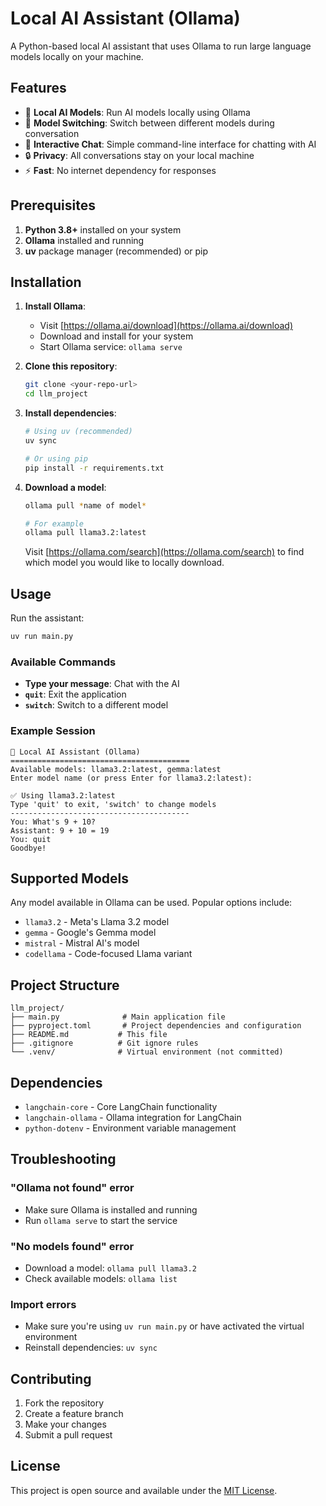 # Local AI Assistant (Ollama)

A Python-based local AI assistant that uses Ollama to run large language models locally on your machine.

## Features

- 🤖 **Local AI Models**: Run AI models locally using Ollama
- 🔄 **Model Switching**: Switch between different models during conversation
- 💬 **Interactive Chat**: Simple command-line interface for chatting with AI
- 🔒 **Privacy**: All conversations stay on your local machine
- ⚡ **Fast**: No internet dependency for responses

## Prerequisites

1. **Python 3.8+** installed on your system
2. **Ollama** installed and running
3. **uv** package manager (recommended) or pip

## Installation

1. **Install Ollama**:
   - Visit [https://ollama.ai/download](https://ollama.ai/download)
   - Download and install for your system
   - Start Ollama service: `ollama serve`

2. **Clone this repository**:
   ```bash
   git clone <your-repo-url>
   cd llm_project
   ```

3. **Install dependencies**:
   ```bash
   # Using uv (recommended)
   uv sync
   
   # Or using pip
   pip install -r requirements.txt
   ```

4. **Download a model**:
   ```bash
   ollama pull *name of model*

   # For example
   ollama pull llama3.2:latest
   ```
   Visit [https://ollama.com/search](https://ollama.com/search) to find which model you would like to locally download.

## Usage

Run the assistant:
```bash
uv run main.py
```

### Available Commands

- **Type your message**: Chat with the AI
- **`quit`**: Exit the application
- **`switch`**: Switch to a different model

### Example Session

```
🤖 Local AI Assistant (Ollama)
========================================
Available models: llama3.2:latest, gemma:latest
Enter model name (or press Enter for llama3.2:latest): 

✅ Using llama3.2:latest
Type 'quit' to exit, 'switch' to change models
----------------------------------------
You: What's 9 + 10?
Assistant: 9 + 10 = 19
You: quit
Goodbye!
```

## Supported Models

Any model available in Ollama can be used. Popular options include:

- `llama3.2` - Meta's Llama 3.2 model
- `gemma` - Google's Gemma model
- `mistral` - Mistral AI's model
- `codellama` - Code-focused Llama variant

## Project Structure

```
llm_project/
├── main.py              # Main application file
├── pyproject.toml       # Project dependencies and configuration
├── README.md           # This file
├── .gitignore          # Git ignore rules
└── .venv/              # Virtual environment (not committed)
```

## Dependencies

- `langchain-core` - Core LangChain functionality
- `langchain-ollama` - Ollama integration for LangChain
- `python-dotenv` - Environment variable management

## Troubleshooting

### "Ollama not found" error
- Make sure Ollama is installed and running
- Run `ollama serve` to start the service

### "No models found" error
- Download a model: `ollama pull llama3.2`
- Check available models: `ollama list`

### Import errors
- Make sure you're using `uv run main.py` or have activated the virtual environment
- Reinstall dependencies: `uv sync`

## Contributing

1. Fork the repository
2. Create a feature branch
3. Make your changes
4. Submit a pull request

## License

This project is open source and available under the [MIT License](LICENSE).
